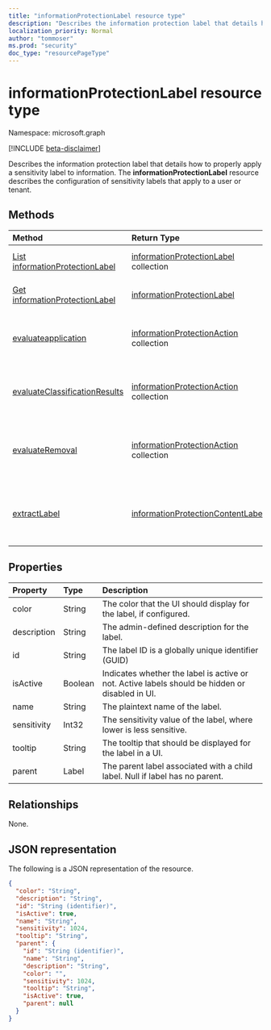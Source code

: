 ```yaml
---
title: "informationProtectionLabel resource type"
description: "Describes the information protection label that details how to properly apply a sensitivity label to information."
localization_priority: Normal
author: "tommoser"
ms.prod: "security"
doc_type: "resourcePageType"
---
```


# informationProtectionLabel resource type

Namespace: microsoft.graph

[!INCLUDE [beta-disclaimer](../../includes/beta-disclaimer.md)]

Describes the information protection label that details how to properly apply a sensitivity label to information. The **informationProtectionLabel** resource describes the configuration of sensitivity labels that apply to a user or tenant.  

## Methods

| Method                                                                                              | Return Type                                                               | Description                                                                                                                                                            |
| :-------------------------------------------------------------------------------------------------- | :------------------------------------------------------------------------ | :--------------------------------------------------------------------------------------------------------------------------------------------------------------------- |
| [List informationProtectionLabel](../api/informationprotectionpolicy-list-labels.md)                | [informationProtectionLabel](informationprotectionlabel.md) collection | List all configured information protection labels for a user or tenant.                                                                                                |
| [Get informationProtectionLabel](../api/informationprotectionlabel-get.md)                          | [informationProtectionLabel](informationprotectionlabel.md)               | Given a specific label ID, return the **informationProtectionLabel**.                                                                                                  |
| [evaluateapplication](../api/informationprotectionlabel-evaluateapplication.md)                     | [informationProtectionAction](informationprotectionaction.md) collection  | Given an input of [contentInfo](contentinfo.md) and [labelingOptions](labelingoptions.md), compute the set of actions require to apply the label.                      |
| [evaluateClassificationResults](../api/informationprotectionlabel-evaluateclassificationresults.md) | [informationProtectionAction](informationprotectionaction.md) collection  | Given an input of [contentInfo](contentinfo.md) and classification results, compute the set of actions require to apply the label.                                  |
| [evaluateRemoval](../api/informationprotectionlabel-evaluateremoval.md)                             | [informationProtectionAction](informationprotectionaction.md) collection  | Given an input of [contentInfo](contentinfo.md) and [downgradeJustification](downgradejustification.md), compute the actions that should be taken to remove the label. |
| [extractLabel](../api/informationprotectionlabel-extractlabel.md)                                   | [informationProtectionContentLabel](informationprotectioncontentlabel.md) | Given an input of [contentInfo](contentinfo.md), return details on the [informationProtectionLabel](informationprotectionlabel.md) that the metadata represents.       |

## Properties

| Property    | Type    | Description                                                                                     |
| :---------- | :------ | :---------------------------------------------------------------------------------------------- |
| color       | String  | The color that the UI should display for the label, if configured.                              |
| description | String  | The admin-defined description for the label.                                                    |
| id          | String  | The label ID is a globally unique identifier (GUID)                                             |
| isActive    | Boolean | Indicates whether the label is active or not. Active labels should be hidden or disabled in UI. |
| name        | String  | The plaintext name of the label.                                                                |
| sensitivity | Int32   | The sensitivity value of the label, where lower is less sensitive.                              |
| tooltip     | String  | The tooltip that should be displayed for the label in a UI.                                     |
| parent      | Label   | The parent label associated with a child label. Null if label has no parent.

## Relationships

None.

## JSON representation

The following is a JSON representation of the resource.

<!-- {
  "blockType": "resource",
  "optionalProperties": [

  ],
  "@odata.type": "microsoft.graph.informationProtectionLabel",
  "keyProperty": "id"
}-->

```json
{
  "color": "String",
  "description": "String",
  "id": "String (identifier)",
  "isActive": true,
  "name": "String",
  "sensitivity": 1024,
  "tooltip": "String",
  "parent": {
    "id": "String (identifier)",
    "name": "String",
    "description": "String",
    "color": "",
    "sensitivity": 1024,
    "tooltip": "String",
    "isActive": true,
    "parent": null
  }
}
```

<!-- uuid: 16cd6b66-4b1a-43a1-adaf-3a886856ed98
2019-02-04 14:57:30 UTC -->
<!-- {
  "type": "#page.annotation",
  "description": "informationProtectionLabel resource",
  "keywords": "",
  "section": "documentation",
  "tocPath": ""
}-->


